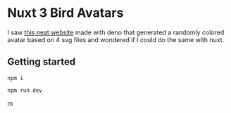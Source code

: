 # Nuxt 3 Bird Avatars

I saw [this neat website](https://deno-avatar.deno.dev/) made with deno that generated a randomly colored avatar based on 4 svg files and wondered if I could do the same with nuxt.

## Getting started

```
npm i
```

```
npm run dev
```
m
